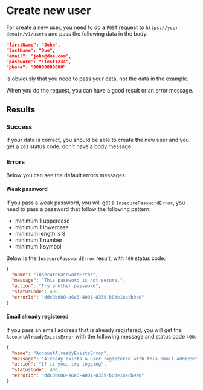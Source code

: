 # Create new user

For create a new user, you need to do a `POST` request to `https://your-domain/v1/users` and pass the following data in the body:

```json
"firstName": "John",
"lastName": "Due",
"email": "john@due.com",
"password": "!Test1234",
"phone": "00000000000"
```

is obviously that you need to pass your data, not the data in the example.

When you do the request, you can have a good result or an error message.

## Results

### Success

If your data is correct, you should be able to create the new user and you get a `201` status code, don't have a body message.

### Errors

Below you can see the default errors messages

#### Weak password

If you pass a weak password, you will get a `InsecurePasswordError`, you need to pass a password that follow the following pattern:

- minimum 1 uppercase
- minimum 1 lowercase
- minimum length is 8
- minimum 1 number
- minimum 1 symbol

Below is the `InsecurePasswordError` result, with `400` status code:

```json
{
  "name": "InsecurePasswordError",
  "message": "This password is not secure.",
  "action": "Try another password",
  "statusCode": 400,
  "errorId": "ddc0b600-a6a3-4001-8339-b0de1bacb9a0"
}
```

#### Email already registered

If you pass an email address that is already registered, you will get the `AccountAlreadyExistsError` with the following message and status code `400`:

```json
{
  "name": "AccountAlreadyExistsError",
  "message": "Already exists a user registered with this email address",
  "action": "If is you, try logging",
  "statusCode": 400,
  "errorId": "ddc0b600-a6a3-4001-8339-b0de1bacb9a0"
}
```
